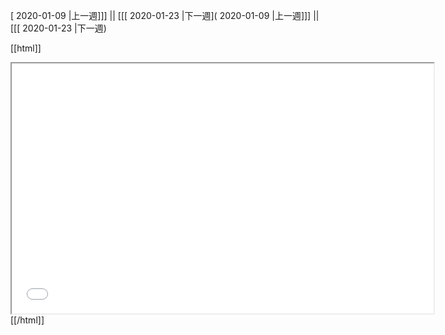 [ 2020-01-09 |上一週]]] || [[[ 2020-01-23 |下一週]( 2020-01-09 |上一週]]] || [[[ 2020-01-23 |下一週)



[[html]]
<iframe src='<http://pad.hackingthursday.org>  ?showControls=true&showChat=true&showLineNumbers=true&useMonospaceFont=false' width=675 height=400></iframe>
[[/html]]